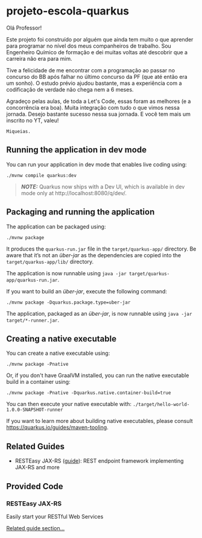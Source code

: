 # projeto-escola-quarkus

Olá Professor!

Este projeto foi construído por alguém que ainda tem muito o que aprender para programar no nível dos meus companheiros de trabalho. Sou Engenheiro Químico de formação e dei muitas voltas até descobrir que a carreira não era para mim.

Tive a felicidade de me encontrar com a programação ao passar no concurso do BB após falhar no último concurso da PF (que até então era um sonho). O estudo prévio ajudou bastante, mas a experiência com a codificação de verdade não chega nem a 6 meses.

Agradeço pelas aulas, de toda a Let's Code, essas foram as melhores (e a concorrência era boa). Muita integração com tudo o que vimos nessa jornada. Desejo bastante sucesso nessa sua jornada. E você tem mais um inscrito no YT, valeu!

    Miqueias.

## Running the application in dev mode

You can run your application in dev mode that enables live coding using:
```shell script
./mvnw compile quarkus:dev
```

> **_NOTE:_**  Quarkus now ships with a Dev UI, which is available in dev mode only at http://localhost:8080/q/dev/.

## Packaging and running the application

The application can be packaged using:
```shell script
./mvnw package
```
It produces the `quarkus-run.jar` file in the `target/quarkus-app/` directory.
Be aware that it’s not an _über-jar_ as the dependencies are copied into the `target/quarkus-app/lib/` directory.

The application is now runnable using `java -jar target/quarkus-app/quarkus-run.jar`.

If you want to build an _über-jar_, execute the following command:
```shell script
./mvnw package -Dquarkus.package.type=uber-jar
```

The application, packaged as an _über-jar_, is now runnable using `java -jar target/*-runner.jar`.

## Creating a native executable

You can create a native executable using:
```shell script
./mvnw package -Pnative
```

Or, if you don't have GraalVM installed, you can run the native executable build in a container using:
```shell script
./mvnw package -Pnative -Dquarkus.native.container-build=true
```

You can then execute your native executable with: `./target/hello-world-1.0.0-SNAPSHOT-runner`

If you want to learn more about building native executables, please consult https://quarkus.io/guides/maven-tooling.

## Related Guides

- RESTEasy JAX-RS ([guide](https://quarkus.io/guides/rest-json)): REST endpoint framework implementing JAX-RS and more

## Provided Code

### RESTEasy JAX-RS

Easily start your RESTful Web Services

[Related guide section...](https://quarkus.io/guides/getting-started#the-jax-rs-resources)

